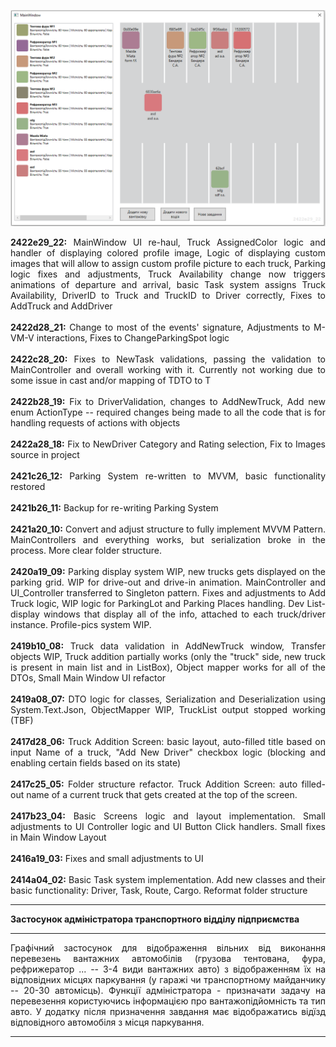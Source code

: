 
<div style="text-align:justify">

![obviously not working preview image](https://github.com/FenrisuIven/CourseProject_Y2_TransDepAdminApp/blob/development/preview/preview_2422e29_22.png?raw=true)

<b>2422e29_22:</b> MainWindow UI re-haul, Truck AssignedColor logic and handler of displaying colored profile image, Logic of displaying custom images that will allow to assign custom profile picture to each truck, Parking logic fixes and adjustments, Truck Availability change now triggers animations of departure and arrival, basic Task system assigns Truck Availability, DriverID to Truck and TruckID to Driver correctly, Fixes to AddTruck and AddDriver<br><br>
<b>2422d28_21:</b> Change to most of the events' signature, Adjustments to M-VM-V interactions, Fixes to ChangeParkingSpot logic<br><br>
<b>2422c28_20:</b> Fixes to NewTask validations, passing the validation to MainController and overall working with it. Currently not working due to some issue in cast and/or mapping of TDTO to T<br><br>
<b>2422b28_19:</b> Fix to DriverValidation, changes to AddNewTruck, Add new enum ActionType -- required changes being made to all the code that is for handling requests of actions with objects<br><br>
<b>2422a28_18:</b> Fix to NewDriver Category and Rating selection, Fix to Images source in project<br><br>
<b>2421c26_12:</b> Parking System re-written to MVVM, basic functionality restored<br><br>
<b>2421b26_11:</b> Backup for re-writing Parking System<br><br>
<b>2421a20_10:</b> Convert and adjust structure to fully implement MVVM Pattern. MainControllers and everything works, but serialization broke in the process. More clear folder structure.<br><br>
<b>2420a19_09:</b> Parking display system WIP, new trucks gets displayed on the parking grid. WIP for drive-out and drive-in animation. MainController and UI_Controller transferred to Singleton pattern. Fixes and adjustments to Add Truck logic, WIP logic for ParkingLot and Parking Places handling. Dev List-display windows that display all of the info, attached to each truck/driver instance. Profile-pics system WIP.<br><br>
<b>2419b10_08:</b> Truck data validation in AddNewTruck window, Transfer objects WIP, Truck addition partially works (only the "truck" side, new truck is present in main list and in ListBox), Object mapper works for all of the DTOs, Small Main Window UI refactor<br><br>
<b>2419a08_07:</b> DTO logic for classes, Serialization and Deserialization using System.Text.Json, ObjectMapper WIP, TruckList output stopped working (TBF)<br><br>
<b>2417d28_06:</b> Truck Addition Screen: basic layout, auto-filled title based on input Name of a truck, "Add New Driver" checkbox logic (blocking and enabling certain fields based on its state)<br><br>
<b>2417c25_05:</b> Folder structure refactor. Truck Addition Screen: auto filled-out name of a current truck that  gets created at the top of the screen.<br><br>
<b>2417b23_04:</b> Basic Screens logic and layout implementation. Small adjustments to UI Controller logic and UI Button Click handlers. Small fixes in Main Window Layout<br><br>
<b>2416a19_03:</b> Fixes and small adjustments to UI<br><br>
<b>2414a04_02:</b> Basic Task system implementation. Add new classes and their basic functionality: Driver, Task, Route, Cargo. Reformat folder structure 

---

<b>Застосунок адміністратора транспортного відділу підприємства</b></div>

---

<div style="text-align:justify">Графічний застосунок для відображення вільних від виконання перевезень вантажних автомобілів (грузова тентована, фура, рефрижератор ... -- 3-4 види вантажних авто) з відображенням їх на відповідних місцях паркування (у гаражі чи транспортному майданчику --  20-30 автомісць). Функції адміністратора - призначати задачу на перевезення користуючись інформацією про вантажопідйомність та тип авто. У додатку після призначення завдання має відображатись відїзд відповідного автомобіля з місця паркування.</div></div>

---
